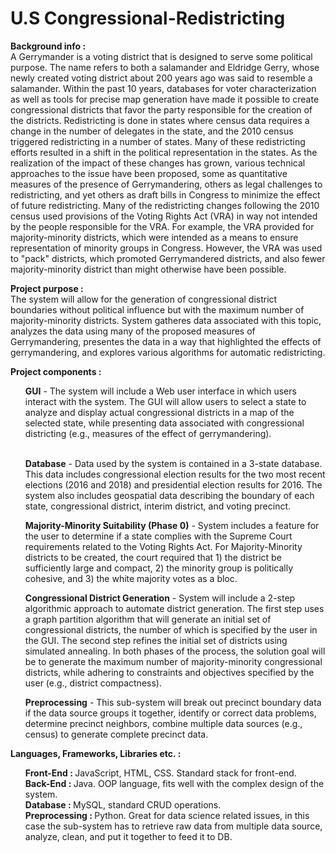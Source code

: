 # U.S Congressional-Redistricting

<b>Background info : </b><br>
A Gerrymander is a voting district that is designed to serve some political purpose. The name refers to both a salamander and Eldridge Gerry, whose newly created voting district about 200 years ago was said to resemble a salamander. Within the past 10 years, databases for voter characterization as well as tools for precise map generation have made it possible to create congressional districts that favor the party responsible for the creation of the districts. Redistricting is done in states where census data requires a change in the number of delegates in the state, and the 2010 census triggered redistricting in a number of states. Many of these redistricting efforts resulted in a shift in the political representation in the states. As the realization of the impact of these changes has grown, various technical approaches to the issue have been proposed, some as quantitative measures of the presence of Gerrymandering, others as legal challenges to redistricting, and yet others as draft bills in Congress to minimize the effect of future redistricting. Many of the redistricting changes following the 2010 census used provisions of the Voting Rights Act (VRA) in way not intended by the people responsible for the VRA. For example, the VRA provided for majority-minority districts, which were intended as a means to ensure representation of minority groups in Congress. However, the VRA was used to "pack" districts, which promoted Gerrymandered districts, and also fewer majority-minority district than might otherwise have been possible.

<b>Project purpose : </b><br>
The system will allow for the generation of congressional district boundaries without political influence but with the maximum number of majority-minority districts. System gatheres data associated with this topic, analyzes the data using many of the proposed measures of Gerrymandering, presentes the data in a way that highlighted the effects of gerrymandering, and explores various algorithms for automatic redistricting.

<b>Project components : </b><br>
<ul>
<b>GUI</b> - The system will include a Web user interface in which users interact with the system. The GUI will allow users to select a state to analyze and display actual congressional districts in a map of the selected state, while presenting data associated with congressional districting (e.g., measures of the effect of gerrymandering).<br><br>

<b>Database</b> - Data used by the system is contained in a 3-state database. This data includes congressional election results for the two most recent elections (2016 and 2018) and presidential election results for 2016. The system also includes geospatial data describing the boundary of each state, congressional district, interim district, and voting precinct.<br>

<b>Majority-Minority Suitability (Phase 0)</b> - System includes a feature for the user to determine if a state complies with the Supreme Court requirements related to the Voting Rights Act. For Majority-Minority districts to be created, the court required that 1) the district be sufficiently large and compact, 2) the minority group is politically cohesive, and 3) the white majority votes as a bloc.<br>
  
<b>Congressional District Generation</b> - System will include a 2-step algorithmic approach to automate district generation. The first step uses a graph partition algorithm that will generate an initial set of congressional districts, the number of which is specified by the user in the GUI. The second step refines the initial set of districts using simulated annealing. In both phases of the process, the solution goal will be to generate the maximum number of majority-minority congressional districts, while adhering to constraints and objectives specified by the user (e.g., district compactness).<br>
  
<b>Preprocessing</b> - This sub-system will break out precinct boundary data if the data source groups it together, identify or correct data problems, determine precinct neighbors, combine multiple data sources (e.g., census) to generate complete precinct data.<br>
  </ul>
  
  <b>Languages, Frameworks, Libraries etc. : </b><br>
  <ul>
  <b>Front-End : </b>JavaScript, HTML, CSS. Standard stack for front-end.<br>
  <b>Back-End : </b>Java. OOP language, fits well with the complex design of the system.<br>
  <b>Database : </b>MySQL, standard CRUD operations.<br>
  <b>Preprocessing : </b> Python. Great for data science related issues, in this case the sub-system has to retrieve raw data from multiple data source, analyze, clean, and put it together to feed it to DB.<br>
  </ul
